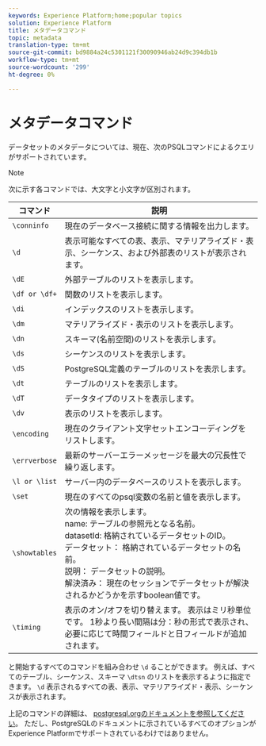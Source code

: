 ```yaml
---
keywords: Experience Platform;home;popular topics
solution: Experience Platform
title: メタデータコマンド
topic: metadata
translation-type: tm+mt
source-git-commit: bd9884a24c5301121f30090946ab24d9c394db1b
workflow-type: tm+mt
source-wordcount: '299'
ht-degree: 0%

---
```



# メタデータコマンド

データセットのメタデータについては、現在、次のPSQLコマンドによるクエリがサポートされています。

>[!NOTE]
>
>次に示す各コマンドでは、大文字と小文字が区別されます。

| コマンド | 説明 |
|------- | ------------|
| `\conninfo` | 現在のデータベース接続に関する情報を出力します。 |
| `\d` | 表示可能なすべての表、表示、マテリアライズド・表示、シーケンス、および外部表のリストが表示されます。 |
| `\dE` | 外部テーブルのリストを表示します。 |
| `\df or \df+` | 関数のリストを表示します。 |
| `\di` | インデックスのリストを表示します。 |
| `\dm` | マテリアライズド・表示のリストを表示します。 |
| `\dn` | スキーマ(名前空間)のリストを表示します。 |
| `\ds` | シーケンスのリストを表示します。 |
| `\dS` | PostgreSQL定義のテーブルのリストを表示します。 |
| `\dt` | テーブルのリストを表示します。 |
| `\dT` | データタイプのリストを表示します。 |
| `\dv` | 表示のリストを表示します。 |
| `\encoding` | 現在のクライアント文字セットエンコーディングをリストします。 |
| `\errverbose` | 最新のサーバーエラーメッセージを最大の冗長性で繰り返します。 |
| `\l or \list` | サーバー内のデータベースのリストを表示します。 |
| `\set` | 現在のすべてのpsql変数の名前と値を表示します。 |
| `\showtables` | 次の情報を表示します。 <br>name: テーブルの参照元となる名前。<br>datasetId: 格納されているデータセットのID。<br>データセット： 格納されているデータセットの名前。<br>説明： データセットの説明。<br>解決済み： 現在のセッションでデータセットが解決されるかどうかを示すboolean値です。 |
| `\timing` | 表示のオン/オフを切り替えます。 表示はミリ秒単位です。 1秒より長い間隔は分：秒の形式で表示され、必要に応じて時間フィールドと日フィールドが追加されます。 |

と開始するすべてのコマンドを組み合わせ `\d` ることができます。 例えば、すべてのテーブル、シーケンス、スキーマ `\dtsn` のリストを表示するように指定できます。 `\d` 表示されるすべての表、表示、マテリアライズド・表示、シーケンスが表示されます。

上記のコマンドの詳細は、 [postgresql.orgのドキュメントを参照してください](https://www.postgresql.org/docs/10/app-psql.html)。 ただし、PostgreSQLのドキュメントに示されているすべてのオプションがExperience Platformでサポートされているわけではありません。

